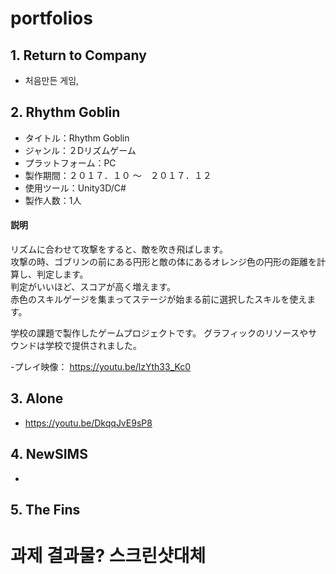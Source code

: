 # portfolios

## 1. Return to Company
 - 처음만든 게임, 

## 2. Rhythm Goblin
- タイトル：Rhythm Goblin
- ジャンル：２Dリズムゲーム
- プラットフォーム：PC
- 製作期間：２０１７．１０ ～　２０１７．１２
- 使用ツール：Unity3D/C#
- 製作人数：1人

#### 説明 
リズムに合わせて攻撃をすると、敵を吹き飛ばします。</br>
攻撃の時、ゴブリンの前にある円形と敵の体にあるオレンジ色の円形の距離を計算し、判定します。</br>
判定がいいほど、スコアが高く増えます。</br>
赤色のスキルゲージを集まってステージが始まる前に選択したスキルを使えます。</br>


学校の課題で製作したゲームプロジェクトです。
グラフィックのリソースやサウンドは学校で提供されました。

 -プレイ映像： https://youtu.be/lzYth33_Kc0
 
## 3. Alone
- https://youtu.be/DkqqJvE9sP8
 
## 4. NewSIMS
- 

## 5. The Fins


# 과제 결과물? 스크린샷대체 

## 
